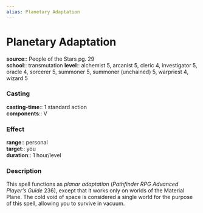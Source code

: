 ```yaml
---
alias: Planetary Adaptation
---
```


# Planetary Adaptation 

**source**:: People of the Stars pg. 29  
**school**:: transmutation
**level**:: alchemist 5, arcanist 5, cleric 4, investigator 5, oracle 4, sorcerer 5, summoner 5, summoner (unchained) 5, warpriest 4, wizard 5

### Casting 

**casting-time**:: 1 standard action  
**components**:: V

### Effect 

**range**:: personal  
**target**:: you  
**duration**:: 1 hour/level

### Description 

This spell functions as *planar adaptation* (*Pathfinder RPG Advanced Player’s Guide* 236), except that it works only on worlds of the Material Plane. The cold void of space is considered a single world for the purpose of this spell, allowing you to survive in vacuum.

